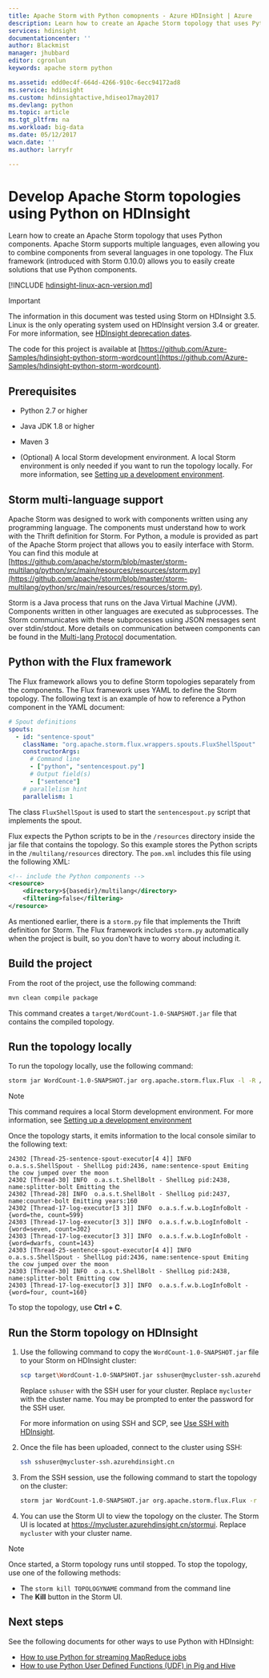 ```yaml
---
title: Apache Storm with Python comopnents - Azure HDInsight | Azure
description: Learn how to create an Apache Storm topology that uses Python components.
services: hdinsight
documentationcenter: ''
author: Blackmist
manager: jhubbard
editor: cgronlun
keywords: apache storm python

ms.assetid: edd0ec4f-664d-4266-910c-6ecc94172ad8
ms.service: hdinsight
ms.custom: hdinsightactive,hdiseo17may2017
ms.devlang: python
ms.topic: article
ms.tgt_pltfrm: na
ms.workload: big-data
ms.date: 05/12/2017
wacn.date: ''
ms.author: larryfr

---
```

# Develop Apache Storm topologies using Python on HDInsight

Learn how to create an Apache Storm topology that uses Python components. Apache Storm supports multiple languages, even allowing you to combine components from several languages in one topology. The Flux framework (introduced with Storm 0.10.0) allows you to easily create solutions that use Python components.

[!INCLUDE [hdinsight-linux-acn-version.md](../../includes/hdinsight-linux-acn-version.md)]

> [!IMPORTANT]
> The information in this document was tested using Storm on HDInsight 3.5. Linux is the only operating system used on HDInsight version 3.4 or greater. For more information, see [HDInsight deprecation dates](hdinsight-component-versioning.md#hdi-version-33-nearing-deprecation-date).

The code for this project is available at [https://github.com/Azure-Samples/hdinsight-python-storm-wordcount](https://github.com/Azure-Samples/hdinsight-python-storm-wordcount).

## Prerequisites

* Python 2.7 or higher

* Java JDK 1.8 or higher

* Maven 3

* (Optional) A local Storm development environment. A local Storm environment is only needed if you want to run the topology locally. For more information, see [Setting up a development environment](http://storm.apache.org/releases/1.0.1/Setting-up-development-environment.html).

## Storm multi-language support

Apache Storm was designed to work with components written using any programming language. The components must understand how to work with the Thrift definition for Storm. For Python, a module is provided as part of the Apache Storm project that allows you to easily interface with Storm. You can find this module at [https://github.com/apache/storm/blob/master/storm-multilang/python/src/main/resources/resources/storm.py](https://github.com/apache/storm/blob/master/storm-multilang/python/src/main/resources/resources/storm.py).

Storm is a Java process that runs on the Java Virtual Machine (JVM). Components written in other languages are executed as subprocesses. The Storm communicates with these subprocesses using JSON messages sent over stdin/stdout. More details on communication between components can be found in the [Multi-lang Protocol](https://storm.apache.org/documentation/Multilang-protocol.html) documentation.

## Python with the Flux framework

The Flux framework allows you to define Storm topologies separately from the components. The Flux framework uses YAML to define the Storm topology. The following text is an example of how to reference a Python component in the YAML document:

```yaml
# Spout definitions
spouts:
  - id: "sentence-spout"
    className: "org.apache.storm.flux.wrappers.spouts.FluxShellSpout"
    constructorArgs:
      # Command line
      - ["python", "sentencespout.py"]
      # Output field(s)
      - ["sentence"]
    # parallelism hint
    parallelism: 1
```

The class `FluxShellSpout` is used to start the `sentencespout.py` script that implements the spout.

Flux expects the Python scripts to be in the `/resources` directory inside the jar file that contains the topology. So this example stores the Python scripts in the `/multilang/resources` directory. The `pom.xml` includes this file using the following XML:

```xml
<!-- include the Python components -->
<resource>
    <directory>${basedir}/multilang</directory>
    <filtering>false</filtering>
</resource>
```

As mentioned earlier, there is a `storm.py` file that implements the Thrift definition for Storm. The Flux framework includes `storm.py` automatically when the project is built, so you don't have to worry about including it.

## Build the project

From the root of the project, use the following command:

```bash
mvn clean compile package
```

This command creates a `target/WordCount-1.0-SNAPSHOT.jar` file that contains the compiled topology.

## Run the topology locally

To run the topology locally, use the following command:

```bash
storm jar WordCount-1.0-SNAPSHOT.jar org.apache.storm.flux.Flux -l -R /topology.yaml
```

> [!NOTE]
> This command requires a local Storm development environment. For more information, see [Setting up a development environment](http://storm.apache.org/releases/1.0.1/Setting-up-development-environment.html)

Once the topology starts, it emits information to the local console similar to the following text:

    24302 [Thread-25-sentence-spout-executor[4 4]] INFO  o.a.s.s.ShellSpout - ShellLog pid:2436, name:sentence-spout Emiting the cow jumped over the moon
    24302 [Thread-30] INFO  o.a.s.t.ShellBolt - ShellLog pid:2438, name:splitter-bolt Emitting the
    24302 [Thread-28] INFO  o.a.s.t.ShellBolt - ShellLog pid:2437, name:counter-bolt Emitting years:160
    24302 [Thread-17-log-executor[3 3]] INFO  o.a.s.f.w.b.LogInfoBolt - {word=the, count=599}
    24303 [Thread-17-log-executor[3 3]] INFO  o.a.s.f.w.b.LogInfoBolt - {word=seven, count=302}
    24303 [Thread-17-log-executor[3 3]] INFO  o.a.s.f.w.b.LogInfoBolt - {word=dwarfs, count=143}
    24303 [Thread-25-sentence-spout-executor[4 4]] INFO  o.a.s.s.ShellSpout - ShellLog pid:2436, name:sentence-spout Emiting the cow jumped over the moon
    24303 [Thread-30] INFO  o.a.s.t.ShellBolt - ShellLog pid:2438, name:splitter-bolt Emitting cow
    24303 [Thread-17-log-executor[3 3]] INFO  o.a.s.f.w.b.LogInfoBolt - {word=four, count=160}

To stop the topology, use __Ctrl + C__.

## Run the Storm topology on HDInsight

1. Use the following command to copy the `WordCount-1.0-SNAPSHOT.jar` file to your Storm on HDInsight cluster:

    ```bash
    scp target\WordCount-1.0-SNAPSHOT.jar sshuser@mycluster-ssh.azurehdinsight.cn
    ```

    Replace `sshuser` with the SSH user for your cluster. Replace `mycluster` with the cluster name. You may be prompted to enter the password for the SSH user.

    For more information on using SSH and SCP, see [Use SSH with HDInsight](hdinsight-hadoop-linux-use-ssh-unix.md).

2. Once the file has been uploaded, connect to the cluster using SSH:

    ```bash
    ssh sshuser@mycluster-ssh.azurehdinsight.cn
    ```

3. From the SSH session, use the following command to start the topology on the cluster:

    ```bash
    storm jar WordCount-1.0-SNAPSHOT.jar org.apache.storm.flux.Flux -r -R /topology.yaml
    ```

3. You can use the Storm UI to view the topology on the cluster. The Storm UI is located at https://mycluster.azurehdinsight.cn/stormui. Replace `mycluster` with your cluster name.

> [!NOTE]
> Once started, a Storm topology runs until stopped. To stop the topology, use one of the following methods:
> * The `storm kill TOPOLOGYNAME` command from the command line
> * The **Kill** button in the Storm UI.

## Next steps

See the following documents for other ways to use Python with HDInsight:

* [How to use Python for streaming MapReduce jobs](hdinsight-hadoop-streaming-python.md)
* [How to use Python User Defined Functions (UDF) in Pig and Hive](hdinsight-python.md)
